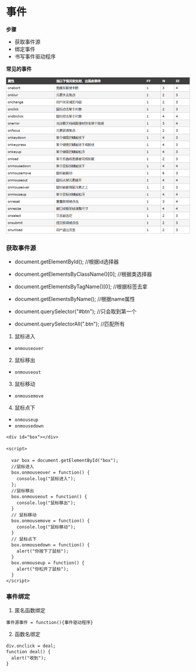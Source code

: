 # 事件

**步骤**

- 获取事件源
- 绑定事件
- 书写事件驱动程序

**常见的事件**

![](image/1.png)

### 获取事件源

- document.getElementById(); //根据id选择器

- document.getElementsByClassName()[0]; //根据类选择器

- document.getElementsByTagName()[0]; //根据标签去拿

- document.getElementsByName(); //根据name属性

- document.querySelector("#btn"); //只会取到第一个

- document.querySelectorAll(".btn");  //匹配所有


1. 鼠标进入
  - `onmouseover`
2. 鼠标移出
  - `onmouseout`
3. 鼠标移动
  - `onmousemove`
4. 鼠标点下
  - `onmouseup`
  - `onmousedown`

```
<div id="box"></div>

<script>

  var box = document.getElementById("box");
  //鼠标进入
  box.onmouseover = function() {
    console.log("鼠标进入");
  };
  //鼠标移出
  box.onmouseout = function() {
    console.log("鼠标移出");
  }
  // 鼠标移动
  box.onmousemove = function() {
    console.log("鼠标移动");
  }
  // 鼠标点下
  box.onmousedown = function() {
    alert("你按下了鼠标");
  }
  box.onmouseup = function() {
    alert("你松开了鼠标");
  }
</script>
```


### 事件绑定

1. 匿名函数绑定
```
事件源事件 = function(){事件驱动程序}
```

2. 函数名绑定
```
div.onclick = deal;
function deal() {
  alert("收到");
}
```






